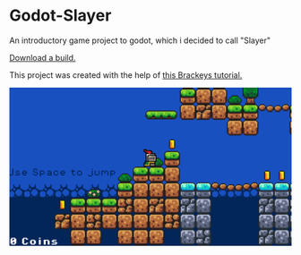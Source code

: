 # Godot-Slayer
An introductory game project to godot, which i decided to call "Slayer"

[Download a build.](https://github.com/ThERainboWPikachU/Godot-Slayer/releases/latest)

This project was created with the help of [this Brackeys tutorial.](https://www.youtube.com/watch?v=LOhfqjmasi0)

![Slayer Screen Capture Image](https://github.com/ThERainboWPikachU/Godot-Slayer/blob/main/Slayer-Screen-Capture.png?raw=true)

